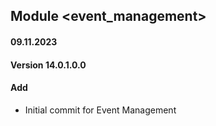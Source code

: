## Module <event_management>
#### 09.11.2023
#### Version 14.0.1.0.0
#### Add
- Initial commit for Event Management
